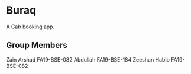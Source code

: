 # Buraq

A Cab booking app.

## Group Members

Zain Arshad FA19-BSE-082
Abdullah FA19-BSE-184
Zeeshan Habib FA19-BSE-082
